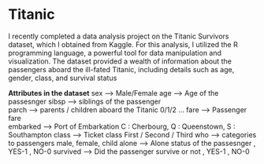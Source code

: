 # Titanic
I recently completed a data analysis project on the Titanic Survivors dataset, which I obtained from Kaggle. For this analysis, I utilized the R programming language, a powerful tool for data manipulation and visualization. The dataset provided a wealth of information about the passengers aboard the ill-fated Titanic, including details such as age, gender, class, and survival status


**Attributes	in the dataset**
sex	--> Male/Female
age	--> Age of the passesnger
sibsp -->	siblings of the passenger	
parch	--> parents / children aboard the Titanic	0/1/2 …
fare -->	Passenger fare	
embarked -->	Port of Embarkation	C : Cherbourg, Q : Queenstown, S : Southampton
class -->	Ticket class	First / Second / Third
who -->	categories to passengers	male, female, child
alone -->	Alone status of the passesnger , YES-1 , NO-0
survived	--> Did the passenger survive or not	, YES-1 , NO-0
